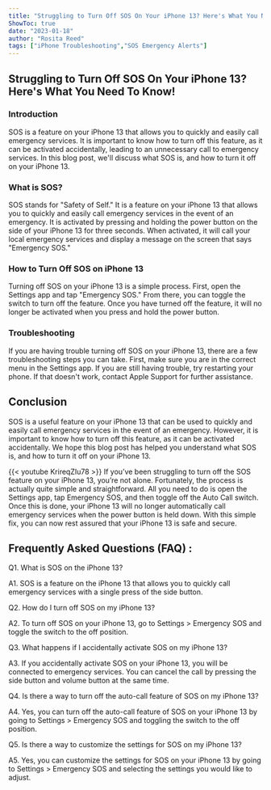 ```yaml
---
title: "Struggling to Turn Off SOS On Your iPhone 13? Here's What You Need To Know!"
ShowToc: true 
date: "2023-01-18"
author: "Rosita Reed" 
tags: ["iPhone Troubleshooting","SOS Emergency Alerts"]
---
```

<h2>Struggling to Turn Off SOS On Your iPhone 13? Here's What You Need To Know!</h2>

<h3>Introduction</h3>

SOS is a feature on your iPhone 13 that allows you to quickly and easily call emergency services. It is important to know how to turn off this feature, as it can be activated accidentally, leading to an unnecessary call to emergency services. In this blog post, we'll discuss what SOS is, and how to turn it off on your iPhone 13.

<h3>What is SOS?</h3>

SOS stands for "Safety of Self." It is a feature on your iPhone 13 that allows you to quickly and easily call emergency services in the event of an emergency. It is activated by pressing and holding the power button on the side of your iPhone 13 for three seconds. When activated, it will call your local emergency services and display a message on the screen that says "Emergency SOS."

<h3>How to Turn Off SOS on iPhone 13</h3>

Turning off SOS on your iPhone 13 is a simple process. First, open the Settings app and tap "Emergency SOS." From there, you can toggle the switch to turn off the feature. Once you have turned off the feature, it will no longer be activated when you press and hold the power button.

<h3>Troubleshooting</h3>

If you are having trouble turning off SOS on your iPhone 13, there are a few troubleshooting steps you can take. First, make sure you are in the correct menu in the Settings app. If you are still having trouble, try restarting your phone. If that doesn't work, contact Apple Support for further assistance.

<h2>Conclusion</h2>

SOS is a useful feature on your iPhone 13 that can be used to quickly and easily call emergency services in the event of an emergency. However, it is important to know how to turn off this feature, as it can be activated accidentally. We hope this blog post has helped you understand what SOS is, and how to turn it off on your iPhone 13.

{{< youtube KrireqZIu78 >}} 
If you’ve been struggling to turn off the SOS feature on your iPhone 13, you’re not alone. Fortunately, the process is actually quite simple and straightforward. All you need to do is open the Settings app, tap Emergency SOS, and then toggle off the Auto Call switch. Once this is done, your iPhone 13 will no longer automatically call emergency services when the power button is held down. With this simple fix, you can now rest assured that your iPhone 13 is safe and secure.

## Frequently Asked Questions (FAQ) :
Q1. What is SOS on the iPhone 13?

A1. SOS is a feature on the iPhone 13 that allows you to quickly call emergency services with a single press of the side button.

Q2. How do I turn off SOS on my iPhone 13?

A2. To turn off SOS on your iPhone 13, go to Settings > Emergency SOS and toggle the switch to the off position.

Q3. What happens if I accidentally activate SOS on my iPhone 13?

A3. If you accidentally activate SOS on your iPhone 13, you will be connected to emergency services. You can cancel the call by pressing the side button and volume button at the same time.

Q4. Is there a way to turn off the auto-call feature of SOS on my iPhone 13?

A4. Yes, you can turn off the auto-call feature of SOS on your iPhone 13 by going to Settings > Emergency SOS and toggling the switch to the off position.

Q5. Is there a way to customize the settings for SOS on my iPhone 13?

A5. Yes, you can customize the settings for SOS on your iPhone 13 by going to Settings > Emergency SOS and selecting the settings you would like to adjust.


